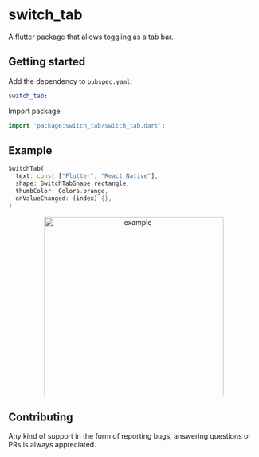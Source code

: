 # switch_tab

A flutter package that allows toggling as a tab bar.

## Getting started

Add the dependency to `pubspec.yaml`:
```yaml
switch_tab:
```

Import package
```dart
import 'package:switch_tab/switch_tab.dart';
```

## Example
```dart
SwitchTab(
  text: const ["Flutter", "React Native"],
  shape: SwitchTabShape.rectangle,
  thumbColor: Colors.orange,
  onValueChanged: (index) {},
)
```

<p align="center">
<img src="https://github.com/radikz/switch_tab/blob/master/example.gif" alt="example" width="360">
</p>

## Contributing
Any kind of support in the form of reporting bugs, answering questions or PRs is always appreciated.